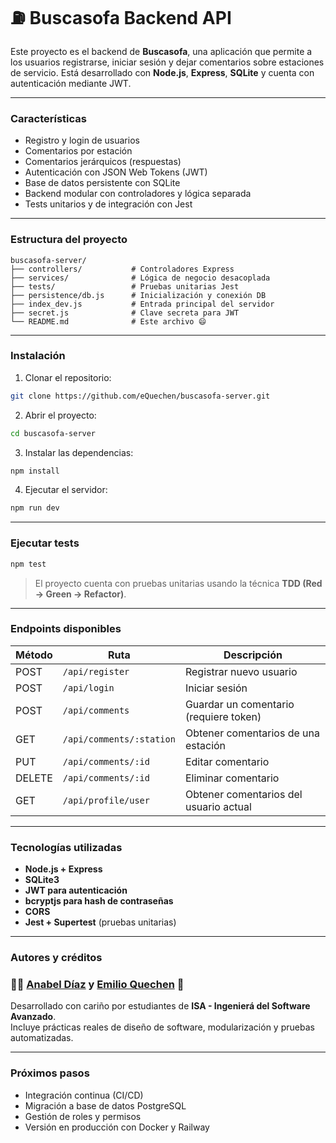 # ⛽️ Buscasofa Backend API

Este proyecto es el backend de **Buscasofa**, una aplicación que permite a los usuarios registrarse, iniciar sesión y dejar comentarios sobre estaciones de servicio. Está desarrollado con **Node.js**, **Express**, **SQLite** y cuenta con autenticación mediante JWT.

---

### Características

- Registro y login de usuarios
- Comentarios por estación
- Comentarios jerárquicos (respuestas)
- Autenticación con JSON Web Tokens (JWT)
- Base de datos persistente con SQLite
- Backend modular con controladores y lógica separada
- Tests unitarios y de integración con Jest

---

### Estructura del proyecto

```
buscasofa-server/
├── controllers/           # Controladores Express
├── services/              # Lógica de negocio desacoplada
├── tests/                 # Pruebas unitarias Jest
├── persistence/db.js      # Inicialización y conexión DB
├── index_dev.js           # Entrada principal del servidor
├── secret.js              # Clave secreta para JWT
└── README.md              # Este archivo 😄
```

---

### Instalación

1. Clonar el repositorio:
```bash
git clone https://github.com/eQuechen/buscasofa-server.git
```
2. Abrir el proyecto:
```bash
cd buscasofa-server
```
3. Instalar las dependencias:
```bash
npm install
```
4. Ejecutar el servidor:
```bash
npm run dev
```

---

### Ejecutar tests

```bash
npm test
```

> El proyecto cuenta con pruebas unitarias usando la técnica **TDD (Red → Green → Refactor)**.

---

### Endpoints disponibles

| Método | Ruta                       | Descripción                            |
|--------|----------------------------|----------------------------------------|
| POST   | `/api/register`           | Registrar nuevo usuario                |
| POST   | `/api/login`              | Iniciar sesión                         |
| POST   | `/api/comments`           | Guardar un comentario (requiere token) |
| GET    | `/api/comments/:station`  | Obtener comentarios de una estación    |
| PUT    | `/api/comments/:id`       | Editar comentario                      |
| DELETE | `/api/comments/:id`       | Eliminar comentario                    |
| GET    | `/api/profile/user`       | Obtener comentarios del usuario actual |

---

### Tecnologías utilizadas

- **Node.js + Express**
- **SQLite3**
- **JWT para autenticación**
- **bcryptjs para hash de contraseñas**
- **CORS**
- **Jest + Supertest** (pruebas unitarias)

---

### Autores y créditos

### 👨‍💻  [Anabel Díaz](https://github.com/rubiwan) y [Emilio Quechen](https://github.com/eQuechen) 🐢️

Desarrollado con cariño por estudiantes de **ISA - Ingenierá del Software Avanzado**.  
Incluye prácticas reales de diseño de software, modularización y pruebas automatizadas.

---

### Próximos pasos

- Integración continua (CI/CD)
- Migración a base de datos PostgreSQL
- Gestión de roles y permisos
- Versión en producción con Docker y Railway
